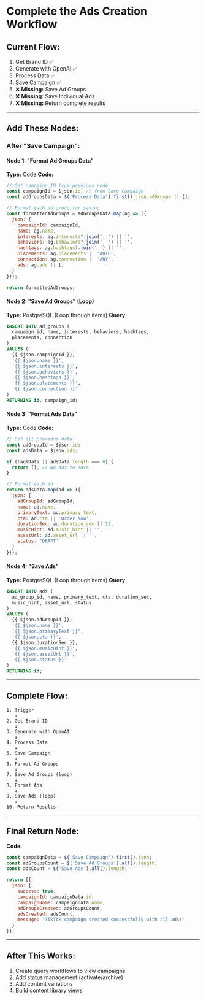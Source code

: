 # Complete the Ads Creation Workflow

## Current Flow:
1. Get Brand ID ✅
2. Generate with OpenAI ✅
3. Process Data ✅
4. Save Campaign ✅
5. ❌ **Missing:** Save Ad Groups
6. ❌ **Missing:** Save Individual Ads
7. ❌ **Missing:** Return complete results

---

## Add These Nodes:

### After "Save Campaign":

#### Node 1: "Format Ad Groups Data"
**Type:** Code
**Code:**
```javascript
// Get campaign ID from previous node
const campaignId = $json.id; // from Save Campaign
const adGroupsData = $('Process Data').first().json.adGroups || [];

// Format each ad group for saving
const formattedAdGroups = adGroupsData.map(ag => ({
  json: {
    campaignId: campaignId,
    name: ag.name,
    interests: ag.interests?.join(', ') || '',
    behaviors: ag.behaviors?.join(', ') || '',
    hashtags: ag.hashtags?.join(' ') || '',
    placements: ag.placements || 'AUTO',
    connection: ag.connection || 'ANY',
    ads: ag.ads || []
  }
}));

return formattedAdGroups;
```

#### Node 2: "Save Ad Groups" (Loop)
**Type:** PostgreSQL (Loop through items)
**Query:**
```sql
INSERT INTO ad_groups (
  campaign_id, name, interests, behaviors, hashtags, 
  placements, connection
)
VALUES (
  {{ $json.campaignId }},
  '{{ $json.name }}',
  '{{ $json.interests }}',
  '{{ $json.behaviors }}',
  '{{ $json.hashtags }}',
  '{{ $json.placements }}',
  '{{ $json.connection }}'
)
RETURNING id, campaign_id;
```

#### Node 3: "Format Ads Data"
**Type:** Code
**Code:**
```javascript
// Get all previous data
const adGroupId = $json.id;
const adsData = $json.ads;

if (!adsData || adsData.length === 0) {
  return []; // No ads to save
}

// Format each ad
return adsData.map(ad => ({
  json: {
    adGroupId: adGroupId,
    name: ad.name,
    primaryText: ad.primary_text,
    cta: ad.cta || 'Order Now',
    durationSec: ad.duration_sec || 12,
    musicHint: ad.music_hint || '',
    assetUrl: ad.asset_url || '',
    status: 'DRAFT'
  }
}));
```

#### Node 4: "Save Ads"
**Type:** PostgreSQL (Loop through items)
**Query:**
```sql
INSERT INTO ads (
  ad_group_id, name, primary_text, cta, duration_sec, 
  music_hint, asset_url, status
)
VALUES (
  {{ $json.adGroupId }},
  '{{ $json.name }}',
  '{{ $json.primaryText }}',
  '{{ $json.cta }}',
  {{ $json.durationSec }},
  '{{ $json.musicHint }}',
  '{{ $json.assetUrl }}',
  '{{ $json.status }}'
)
RETURNING id;
```

---

## Complete Flow:

```
1. Trigger
   ↓
2. Get Brand ID
   ↓
3. Generate with OpenAI
   ↓
4. Process Data
   ↓
5. Save Campaign
   ↓
6. Format Ad Groups
   ↓
7. Save Ad Groups (loop)
   ↓
8. Format Ads
   ↓
9. Save Ads (loop)
   ↓
10. Return Results
```

---

## Final Return Node:

**Code:**
```javascript
const campaignData = $('Save Campaign').first().json;
const adGroupsCount = $('Save Ad Groups').all().length;
const adsCount = $('Save Ads').all().length;

return [{
  json: {
    success: true,
    campaignId: campaignData.id,
    campaignName: campaignData.name,
    adGroupsCreated: adGroupsCount,
    adsCreated: adsCount,
    message: 'TikTok campaign created successfully with all ads!'
  }
}];
```

---

## After This Works:

1. Create query workflows to view campaigns
2. Add status management (activate/archive)
3. Add content variations
4. Build content library views

